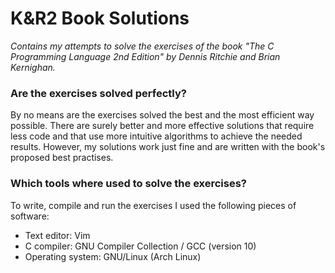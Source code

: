 # K&R2  Book Solutions

*Contains my attempts to solve the exercises of the book "The C Programming Language 2nd Edition" by Dennis Ritchie and Brian Kernighan.*

### Are the exercises solved perfectly?

By no means are the exercises solved the best and the most efficient way possible. There are surely better and more effective solutions that require less code and that use more intuitive algorithms to achieve the needed results. However, my solutions work just fine and are written with the book's proposed best practises.

### Which tools where used to solve the exercises?

To write, compile and run the exercises I used the following pieces of software:
- Text editor: Vim
- C compiler: GNU Compiler Collection / GCC (version 10)
- Operating system: GNU/Linux (Arch Linux)

